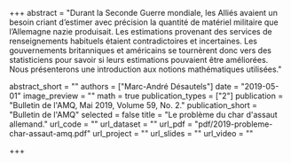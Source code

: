 +++
abstract = "Durant la Seconde Guerre mondiale, les Alliés avaient un besoin criant d’estimer avec précision la quantité de matériel militaire que l’Allemagne nazie produisait. Les estimations provenant des services de renseignements habituels étaient contradictoires et incertaines. Les gouvernements britanniques et américains se tournèrent donc vers des statisticiens pour savoir si leurs estimations pouvaient être améliorées. Nous présenterons une introduction aux notions mathématiques utilisées."

abstract_short = ""
authors = ["Marc-André Désautels"]
date = "2019-05-01"
image_preview = ""
math = true
publication_types = ["2"]
publication = "Bulletin de l'AMQ, Mai 2019, Volume 59, No. 2."
publication_short = "Bulletin de l'AMQ"
selected = false
title = "Le problème du char d'assaut allemand."
url_code = ""
url_dataset = ""
url_pdf = "pdf/2019-probleme-char-assaut-amq.pdf"
url_project = ""
url_slides = ""
url_video = ""

+++
